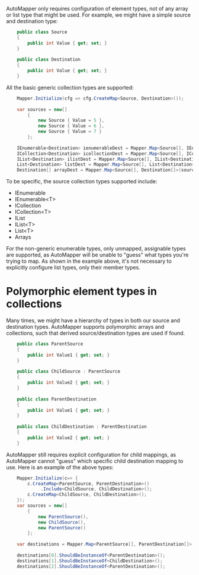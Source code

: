 AutoMapper only requires configuration of element types, not of any array or list type that might be used.  For example, we might have a simple source and destination type:
```csharp
    public class Source
    {
    	public int Value { get; set; }
    }
    
    public class Destination
    {
    	public int Value { get; set; }
    }
```
All the basic generic collection types are supported:
```csharp
    Mapper.Initialize(cfg => cfg.CreateMap<Source, Destination>());
    
    var sources = new[]
    	{
    		new Source { Value = 5 },
    		new Source { Value = 6 },
    		new Source { Value = 7 }
    	};
    
    IEnumerable<Destination> ienumerableDest = Mapper.Map<Source[], IEnumerable<Destination>>(sources);
    ICollection<Destination> icollectionDest = Mapper.Map<Source[], ICollection<Destination>>(sources);
    IList<Destination> ilistDest = Mapper.Map<Source[], IList<Destination>>(sources);
    List<Destination> listDest = Mapper.Map<Source[], List<Destination>>(sources);
    Destination[] arrayDest = Mapper.Map<Source[], Destination[]>(sources);
```
To be specific, the source collection types supported include:

* IEnumerable
* IEnumerable&lt;T&gt;
* ICollection
* ICollection&lt;T&gt;
* IList
* IList&lt;T&gt;
* List&lt;T&gt;
* Arrays

For the non-generic enumerable types, only unmapped, assignable types are supported, as AutoMapper will be unable to "guess" what types you're trying to map.  As shown in the example above, it's not necessary to explicitly configure list types, only their member types.

# Polymorphic element types in collections
Many times, we might have a hierarchy of types in both our source and destination types.  AutoMapper supports polymorphic arrays and collections, such that derived source/destination types are used if found.
```csharp
    public class ParentSource
    {
    	public int Value1 { get; set; }
    }
    
    public class ChildSource : ParentSource
    {
    	public int Value2 { get; set; }
    }
    
    public class ParentDestination
    {
    	public int Value1 { get; set; }
    }
    
    public class ChildDestination : ParentDestination
    {
    	public int Value2 { get; set; }
    }
```
AutoMapper still requires explicit configuration for child mappings, as AutoMapper cannot "guess" which specific child destination mapping to use.  Here is an example of the above types:
```csharp
    Mapper.Initialize(c=> {
        c.CreateMap<ParentSource, ParentDestination>()
    	     .Include<ChildSource, ChildDestination>();
        c.CreateMap<ChildSource, ChildDestination>();
    });
    var sources = new[]
    	{
    		new ParentSource(),
    		new ChildSource(),
    		new ParentSource()
    	};
    
    var destinations = Mapper.Map<ParentSource[], ParentDestination[]>(sources);
    
    destinations[0].ShouldBeInstanceOf<ParentDestination>();
    destinations[1].ShouldBeInstanceOf<ChildDestination>();
    destinations[2].ShouldBeInstanceOf<ParentDestination>();
```